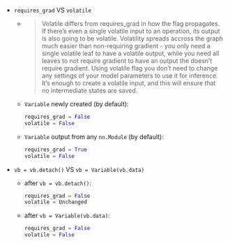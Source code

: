 * `requires_grad` VS `volatile`
    * > Volatile differs from requires_grad in how the flag propagates. If there’s even a single volatile input to an operation, its output is also going to be volatile. Volatility spreads accross the graph much easier than non-requiring gradient - you only need a single volatile leaf to have a volatile output, while you need all leaves to not require gradient to have an output the doesn’t require gradient. Using volatile flag you don’t need to change any settings of your model parameters to use it for inference. It’s enough to create a volatile input, and this will ensure that no intermediate states are saved.
    * `Variable` newly created (by default):
        ```py
        requires_grad = False
        volatile = False
        ```
    * `Variable` output from any `nn.Module` (by default):
        ```py
        requires_grad = True
        volatile = False
        ```

* `vb = vb.detach()` VS `vb = Variable(vb.data)`
    * after `vb = vb.detach()`:
        ```py
        requires_grad = False
        volatile = Unchanged
        ```
    * after `vb = Variable(vb.data)`:
        ```py
        requires_grad = False
        volatile = False
        ```
